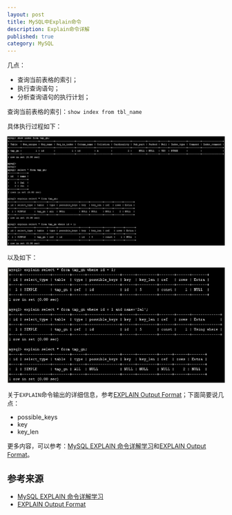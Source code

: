 ```yaml
---
layout: post
title: MySQL中Explain命令
description: Explain命令详解
published: true
category: MySQL
---
```


几点：

* 查询当前表格的索引；
* 执行查询语句；
* 分析查询语句的执行计划；




查询当前表格的索引：`show index from tbl_name`


具体执行过程如下：

![](/images/mysql-explain-cmd/explain-cmd.png)

以及如下：

![](/images/mysql-explain-cmd/explain-details.png)


关于`EXPLAIN`命令输出的详细信息，参考[EXPLAIN Output Format]；下面简要说几点：

* possible_keys
* key
* key_len




更多内容，可以参考：[MySQL EXPLAIN 命令详解学习]和[EXPLAIN Output Format]。





















## 参考来源

* [MySQL EXPLAIN 命令详解学习]
* [EXPLAIN Output Format]








[NingG]:    http://ningg.github.com  "NingG"



[EXPLAIN Output Format]:			http://dev.mysql.com/doc/refman/5.6/en/explain-output.html
[MySQL EXPLAIN 命令详解学习]:		http://blog.csdn.net/woshiqjs/article/details/24135495




